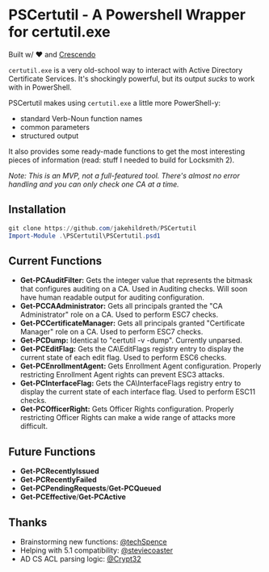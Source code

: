 # PSCertutil - A Powershell Wrapper for certutil.exe
Built w/ ❤️ and [Crescendo](https://github.com/PowerShell/Crescendo)

`certutil.exe` is a very old-school way to interact with Active Directory Certificate Services. It's shockingly powerful, but its output *sucks* to work with in PowerShell.

PSCertutil makes using `certutil.exe` a little more PowerShell-y:
* standard Verb-Noun function names
* common parameters
* structured output

It also provides some ready-made functions to get the most interesting pieces of information (read: stuff I needed to build for Locksmith 2).

*Note: This is an MVP, not a full-featured tool. There's almost no error handling and you can only check one CA at a time.*

## Installation

``` powershell
git clone https://github.com/jakehildreth/PSCertutil
Import-Module .\PSCertutil\PSCertutil.psd1
```

## Current Functions
* **Get-PCAuditFilter:** Gets the integer value that represents the bitmask that configures auditing on a CA. Used in Auditing checks. Will soon have human readable output for auditing configuration.
* **Get-PCCAAdministrator:** Gets all principals granted the "CA Administrator" role on a CA. Used to perform ESC7 checks.
* **Get-PCCertificateManager:** Gets all principals granted "Certificate Manager" role on a CA. Used to perform ESC7 checks.
* **Get-PCDump:** Identical to "certutil -v -dump". Currently unparsed.
* **Get-PCEditFlag:** Gets the CA\EditFlags registry entry to display the current state of each edit flag. Used to perform ESC6 checks.
* **Get-PCEnrollmentAgent:** Gets Enrollment Agent configuration. Properly restricting Enrollment Agent rights can prevent ESC3 attacks.
* **Get-PCInterfaceFlag:** Gets the CA\InterfaceFlags registry entry to display the current state of each interface flag. Used to perform ESC11 checks.
* **Get-PCOfficerRight:** Gets Officer Rights configuration. Properly restricting Officer Rights can make a wide range of attacks more difficult.

## Future Functions
* **Get-PCRecentlyIssued**
* **Get-PCRecentlyFailed** 
* **Get-PCPendingRequests**/**Get-PCQueued**
* **Get-PCEffective**/**Get-PCActive**

## Thanks
* Brainstorming new functions: [@techSpence](https://github.com/techspence)
* Helping with 5.1 compatibility: [@steviecoaster](https://github.com/steviecoaster)
* AD CS ACL parsing logic: [@Crypt32](https://github.com/Crypt32)
